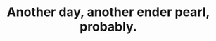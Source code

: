 ---
title: "Another day, another ender pearl, probably."
streamDate: 12-6-2024
game: "Minecraft"
gameCoverURL: "https://images.igdb.com/igdb/image/upload/t_cover_big/co8fu7.webp"
vodUrl: "https://www.youtube.com/watch?v=f8KBApfS_V0"
thumbnail: "https://img.youtube.com/vi/f8KBApfS_V0/maxresdefault.jpg"
duration: "2:54:01"
chatReplayURL: "https://gist.githubusercontent.com/TheLtWilson/1b8dc23e75782d8f0f6ddb1de1a59aa3/raw/c83794e0e18619a9086fac3ece81bdb84e068611/%255B12-6-24%255D%2520TheLtWilson%2520-%2520WILSON,%2520YOU%2520SCOUNDREL!%2520YOU%2520DIDNT%2520STREAM%2520YESTERDAY!!!%2520but%2520he's%2520live%2520today%2520%25EF%25BC%259A3%2520-%2520Chat.json"
---